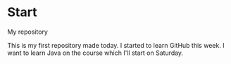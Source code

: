 # Start
My repository

This is my first repository made today. I started to learn GitHub this week. 
I want to learn Java on the course which I'll start on Saturday.
